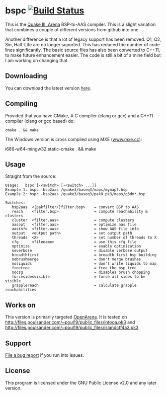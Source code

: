 # bspc [![Build Status](https://travis-ci.org/sago007/bspc.svg?branch=master)](https://travis-ci.org/sago007/bspc)

This is the [Quake III: Arena](http://www.idsoftware.com/games/quake/quake3-arena/) BSP-to-AAS compiler.
This is a slight variation that combines a couple of different versions from github into one.

Another difference is that a lot of legacy support has been removed. Q1, Q2, Sin, Half-Life are no longer suported.
This has reduced the number of code lines significantly.
The basic source files has also been converted to C++11, to make future enhancement easier.
The code is still a bit of a mine field but I am working on changing that.

## Downloading

You can download the latest version [here](https://github.com/sago007/bspc).

## Compiling

Provided that you have CMake, A C compiler (clang or gcc) and a C++11 compiler (clang or gcc based) do:

	cmake . && make

The Windows version is cross compiled using MXE (www.mxe.cc): 

  i686-w64-mingw32.static-cmake . && make

## Usage

Straight from the source:

	Usage:   bspc [-<switch> [-<switch> ...]]
	Example 1: bspc -bsp2aas /quake3/baseq3/maps/mymap?.bsp
	Example 2: bspc -bsp2aas /quake3/baseq3/pak0.pk3/maps/q3dm*.bsp

	Switches:
	   bsp2aas  <[pakfilter/]filter.bsp>    = convert BSP to AAS
	   reach    <filter.bsp>                = compute reachability & clusters
	   cluster  <filter.aas>                = compute clusters
	   aasopt   <filter.aas>                = optimize aas file
	   aasinfo  <filter.aas>                = show AAS file info
	   output   <output path>               = set output path
	   threads  <X>                         = set number of threads to X
	   cfg      <filename>                  = use this cfg file
	   optimize                             = enable optimization
	   noverbose                            = disable verbose output
	   breadthfirst                         = breadth first bsp building
	   nobrushmerge                         = don't merge brushes
	   noliquids                            = don't write liquids to map
	   freetree                             = free the bsp tree
	   nocsg                                = disables brush chopping
	   forcesidesvisible                    = force all sides to be visible
	   grapplereach                         = calculate grapple reachabilities

## Works on

This version is primarily targeted [OpenArena](http://www.openarena.ws). It is tested on http://files.poulsander.com/~poul19/public_files/intooa.pk3 and http://files.poulsander.com/~poul19/public_files/islandctf4a3.pk3

## Support

[File a bug report](https://github.com/sago007/bspc/issues) if you run into issues.

## License

This program is licensed under the GNU Public License v2.0 and any later version.
